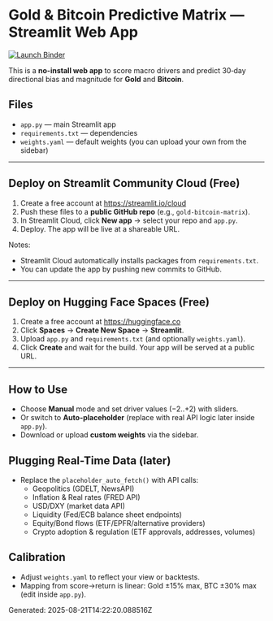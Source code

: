 
# Gold & Bitcoin Predictive Matrix — Streamlit Web App


[![Launch Binder](https://mybinder.org/badge_logo.svg)](https://mybinder.org/v2/gh/<your-github-mehernsiri-cloud>/<gold-bitcoin-matrix>/HEAD?filepath=run_app.py)



This is a **no-install web app** to score macro drivers and predict 30‑day directional bias and magnitude for **Gold** and **Bitcoin**.

## Files
- `app.py` — main Streamlit app
- `requirements.txt` — dependencies
- `weights.yaml` — default weights (you can upload your own from the sidebar)

---

## Deploy on Streamlit Community Cloud (Free)
1. Create a free account at https://streamlit.io/cloud
2. Push these files to a **public GitHub repo** (e.g., `gold-bitcoin-matrix`).
3. In Streamlit Cloud, click **New app** → select your repo and `app.py`.
4. Deploy. The app will be live at a shareable URL.

Notes:
- Streamlit Cloud automatically installs packages from `requirements.txt`.
- You can update the app by pushing new commits to GitHub.

---

## Deploy on Hugging Face Spaces (Free)
1. Create a free account at https://huggingface.co
2. Click **Spaces** → **Create New Space** → **Streamlit**.
3. Upload `app.py` and `requirements.txt` (and optionally `weights.yaml`).
4. Click **Create** and wait for the build. Your app will be served at a public URL.

---

## How to Use
- Choose **Manual** mode and set driver values (−2..+2) with sliders.
- Or switch to **Auto-placeholder** (replace with real API logic later inside `app.py`).
- Download or upload **custom weights** via the sidebar.

## Plugging Real-Time Data (later)
- Replace the `placeholder_auto_fetch()` with API calls:
  - Geopolitics (GDELT, NewsAPI)
  - Inflation & Real rates (FRED API)
  - USD/DXY (market data API)
  - Liquidity (Fed/ECB balance sheet endpoints)
  - Equity/Bond flows (ETF/EPFR/alternative providers)
  - Crypto adoption & regulation (ETF approvals, addresses, volumes)

## Calibration
- Adjust `weights.yaml` to reflect your view or backtests.
- Mapping from score→return is linear: Gold ±15% max, BTC ±30% max (edit inside `app.py`).

Generated: 2025-08-21T14:22:20.088516Z
